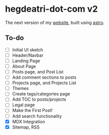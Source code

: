 # hegdeatri-dot-com v2

The next version of my [website](https://hegdeatri.com), built using [astro](https://astro.build).

## To-do
- [ ] Initial UI sketch
- [ ] Header/Navbar
- [ ] Landing Page
- [ ] About Page
- [ ] Posts page, and Post List
- [ ] Add comment sections to posts
- [ ] Projects page, and Projects List
- [ ] Themes
- [ ] Create tags/categories page
- [ ] Add TOC to posts/projects
- [ ] Legal page
- [ ] Make the First Post!
- [ ] Add search functionality
- [X] MDX Integration
- [X] Sitemap, RSS